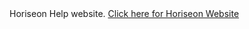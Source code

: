 <!DOCTYPE html>
<html lang="en-US">

  <head>
    <meta charset="UTF-8">
    <title>Horiseon</title>
  </head>

  <body>
    Horiseon Help website.
    <a href="l1keafox.github.io/Horiseon">Click here for Horiseon Website </a> 
  </body>

</html>
